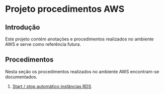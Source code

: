 # Projeto procedimentos AWS

## Introdução

Este projeto contém anotações e procedimentos realizados no ambiente AWS e serve como referência futura.

## Procedimentos

Nesta seção os procedimentos realizados no ambiente AWS encontram-se documentados.

1. [Start / stop automático instâncias RDS](stop-start-rds)
